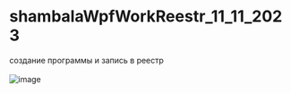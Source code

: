 # shambalaWpfWorkReestr_11_11_2023
 создание программы и запись в реестр
 <br> <br>
![image](https://github.com/fishman123456/shambalaWpfWorkReestr_11_11_2023/assets/106389581/6e150d36-f7b1-4c34-a779-f83911b59a6c)
